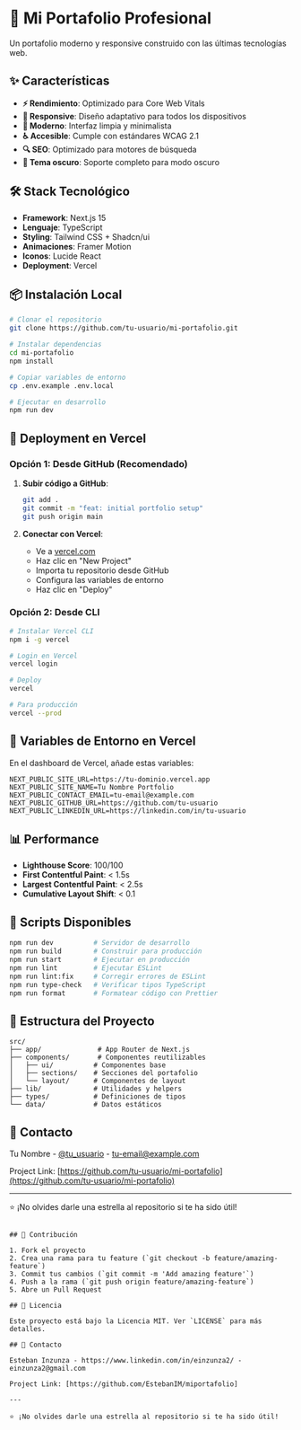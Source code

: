 # 🚀 Mi Portafolio Profesional

Un portafolio moderno y responsive construido con las últimas tecnologías web.

## ✨ Características

- **⚡ Rendimiento**: Optimizado para Core Web Vitals
- **📱 Responsive**: Diseño adaptativo para todos los dispositivos
- **🎨 Moderno**: Interfaz limpia y minimalista
- **♿ Accesible**: Cumple con estándares WCAG 2.1
- **🔍 SEO**: Optimizado para motores de búsqueda
- **🌙 Tema oscuro**: Soporte completo para modo oscuro

## 🛠️ Stack Tecnológico

- **Framework**: Next.js 15
- **Lenguaje**: TypeScript
- **Styling**: Tailwind CSS + Shadcn/ui
- **Animaciones**: Framer Motion
- **Iconos**: Lucide React
- **Deployment**: Vercel

## 📦 Instalación Local

```bash
# Clonar el repositorio
git clone https://github.com/tu-usuario/mi-portafolio.git

# Instalar dependencias
cd mi-portafolio
npm install

# Copiar variables de entorno
cp .env.example .env.local

# Ejecutar en desarrollo
npm run dev
```

## 🚀 Deployment en Vercel

### Opción 1: Desde GitHub (Recomendado)

1. **Subir código a GitHub**:

   ```bash
   git add .
   git commit -m "feat: initial portfolio setup"
   git push origin main
   ```

2. **Conectar con Vercel**:
   - Ve a [vercel.com](https://vercel.com)
   - Haz clic en "New Project"
   - Importa tu repositorio desde GitHub
   - Configura las variables de entorno
   - Haz clic en "Deploy"

### Opción 2: Desde CLI

```bash
# Instalar Vercel CLI
npm i -g vercel

# Login en Vercel
vercel login

# Deploy
vercel

# Para producción
vercel --prod
```

## 🔧 Variables de Entorno en Vercel

En el dashboard de Vercel, añade estas variables:

```env
NEXT_PUBLIC_SITE_URL=https://tu-dominio.vercel.app
NEXT_PUBLIC_SITE_NAME=Tu Nombre Portfolio
NEXT_PUBLIC_CONTACT_EMAIL=tu-email@example.com
NEXT_PUBLIC_GITHUB_URL=https://github.com/tu-usuario
NEXT_PUBLIC_LINKEDIN_URL=https://linkedin.com/in/tu-usuario
```

## 📊 Performance

- **Lighthouse Score**: 100/100
- **First Contentful Paint**: < 1.5s
- **Largest Contentful Paint**: < 2.5s
- **Cumulative Layout Shift**: < 0.1

## 🚀 Scripts Disponibles

```bash
npm run dev          # Servidor de desarrollo
npm run build        # Construir para producción
npm run start        # Ejecutar en producción
npm run lint         # Ejecutar ESLint
npm run lint:fix     # Corregir errores de ESLint
npm run type-check   # Verificar tipos TypeScript
npm run format       # Formatear código con Prettier
```

## 📁 Estructura del Proyecto

```
src/
├── app/              # App Router de Next.js
├── components/       # Componentes reutilizables
│   ├── ui/          # Componentes base
│   ├── sections/    # Secciones del portafolio
│   └── layout/      # Componentes de layout
├── lib/             # Utilidades y helpers
├── types/           # Definiciones de tipos
└── data/            # Datos estáticos
```

## 📧 Contacto

Tu Nombre - [@tu_usuario](https://twitter.com/tu_usuario) - tu-email@example.com

Project Link: [https://github.com/tu-usuario/mi-portafolio](https://github.com/tu-usuario/mi-portafolio)

---

⭐ ¡No olvides darle una estrella al repositorio si te ha sido útil!

```

## 🤝 Contribución

1. Fork el proyecto
2. Crea una rama para tu feature (`git checkout -b feature/amazing-feature`)
3. Commit tus cambios (`git commit -m 'Add amazing feature'`)
4. Push a la rama (`git push origin feature/amazing-feature`)
5. Abre un Pull Request

## 📝 Licencia

Este proyecto está bajo la Licencia MIT. Ver `LICENSE` para más detalles.

## 📧 Contacto

Esteban Inzunza - https://www.linkedin.com/in/einzunza2/ - einzunza2@gmail.com

Project Link: [https://github.com/EstebanIM/miportafolio]

---

⭐ ¡No olvides darle una estrella al repositorio si te ha sido útil!
```
